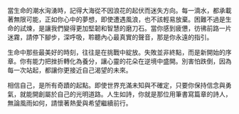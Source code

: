 當生命的潮水洶湧時，記得大海從不因浪花的起伏而迷失方向。每一滴水，都承載著無限可能，正如你心中的夢想，即使遭遇風浪，也不該輕易放棄。困難不過是生命的試煉，是讓我們變得更加堅韌和智慧的磨刀石。當你感到疲憊，彷彿前路一片迷霧，請停下腳步，深呼吸，聆聽內心最真實的聲音，那是你永遠的指引。

生命中那些最美好的時刻，往往是在挑戰中綻放。失敗並非終點，而是新開始的序章。你有能力把挫折轉化為養分，讓心靈的花朵在逆境中盛開。別害怕跌倒，因為每一次站起，都讓你更接近自己渴望的未來。

相信自己，是所有奇蹟的起點。即使世界充滿未知與不確定，只要你保持信念與勇氣，就能開創屬於自己的光明道路。人生如詩，你就是那位用筆書寫篇章的詩人，無論風雨如何，請懷著熱愛與希望繼續前行。